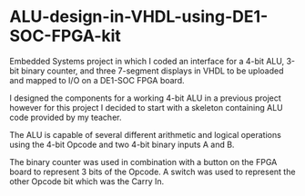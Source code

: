 # ALU-design-in-VHDL-using-DE1-SOC-FPGA-kit
Embedded Systems project in which I coded an interface for a 4-bit ALU, 3-bit binary counter, and three 7-segment displays in VHDL to be uploaded and mapped to I/O on a DE1-SOC FPGA board. 

I designed the components for a working 4-bit ALU in a previous project however for this project I decided to start with a skeleton containing ALU code provided by my teacher.

The ALU is capable of several different arithmetic and logical operations using the 4-bit Opcode and two 4-bit binary inputs A and B.

The binary counter was used in combination with a button on the FPGA board to represent 3 bits of the Opcode. A switch was used to represent the other Opcode bit which was the Carry In.

